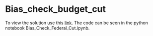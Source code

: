 # Bias_check_budget_cut

To view the solution use this [link](https://nbviewer.jupyter.org/github/priyasingh16/Bias_check_budget_cut/blob/master/Bias_Check_Federal_Cut.ipynb).
The code can be seen in the python notebook Bias_Check_Federal_Cut.ipynb.
